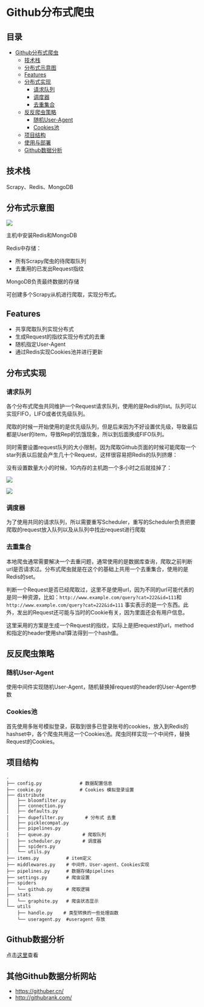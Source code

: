 # Github分布式爬虫

## 目录

   * [Github分布式爬虫](#github分布式爬虫)
      * [技术栈](#技术栈)
      * [分布式示意图](#分布式示意图)
      * [Features](#features)
      * [分布式实现](#分布式实现)
         * [请求队列](#请求队列)
         * [调度器](#调度器)
         * [去重集合](#去重集合)
      * [反反爬虫策略](#反反爬虫策略)
         * [随机User-Agent](#随机user-agent)
         * [Cookies池](#cookies池)
      * [项目结构](#项目结构)
      * [使用与部署](#使用与部署)
      * [Github数据分析](#github数据分析)

## 技术栈
Scrapy、Redis、MongoDB

## 分布式示意图

![](https://data2.liuin.cn/2018-03-25-15219437958574.jpg)

主机中安装Redis和MongoDB

Redis中存储：
* 所有Scrapy爬虫的待爬取队列
* 去重用的已发出Request指纹

MongoDB负责最终数据的存储

可创建多个Scrapy从机进行爬取，实现分布式。

## Features
* 共享爬取队列实现分布式
* 生成Request的指纹实现分布式的去重
* 随机指定User-Agent
* 通过Redis实现Cookies池并进行更新

## 分布式实现

### 请求队列

各个分布式爬虫共同维护一个Request请求队列，使用的是Redis的list。队列可以实现FIFO，LIFO或者优先级队列。

爬取的时候一开始使用的是优先级队列，但是后来因为不好设置优先级，导致最后都是User的item，导致Rep的饥饿现象，所以到后面换成FIFO队列。

同时需要设置request队列的大小限制，因为爬取Github页面的时候可能爬取一个star列表以后就会产生几十个Request，这样很容易把Redis的队列挤爆：

没有设置数量大小的时候，1G内存的主机跑一个多小时之后就挂掉了：

![](https://data2.liuin.cn/2018-03-21-15215617499559.jpg)

![](https://data2.liuin.cn/2018-03-20-15215615819339.jpg)

### 调度器

为了使用共同的请求队列，所以需要重写Scheduler，重写的Scheduler负责把要爬取的request放入队列以及从队列中找出request进行爬取

### 去重集合

本地爬虫通常需要解决一个去重问题，通常使用的是数据库查询，爬取之前判断url是否请求过。分布式爬虫就是在这个的基础上共用一个去重集合，使用的是Redis的set。

判断一个Request是否已经爬取过，这里不是使用url，因为不同的url可能代表的是同一种资源，比如：`http://www.example.com/query?cat=222&id=111`和`http://www.example.com/query?cat=222&id=111` 事实表示的是一个东西。此外，发出的Request还可能与当时的Cookie有关，因为里面还会有用户信息。

这里采用的方案是生成一个Request的指纹，实际上是把request的url，method和指定的header使用sha1算法得到一个hash值。

## 反反爬虫策略

### 随机User-Agent

使用中间件实现随机User-Agent，随机替换掉request的header的User-Agent参数

### Cookies池

首先使用多账号模拟登录，获取到很多已登录账号的cookies，放入到Redis的hashset中，各个爬虫共用这一个Cookies池。爬虫同样实现一个中间件，替换Request的Cookies。

## 项目结构
```
.
├── config.py              # 数据配置信息
├── cookie.py              # Cookies 模拟登录设置
├── distribute
│   ├── bloomfilter.py
│   ├── connection.py
│   ├── defaults.py
│   ├── dupefilter.py        # 分布式 去重
│   ├── picklecompat.py
│   ├── pipelines.py
│   ├── queue.py            # 爬取队列
│   ├── scheduler.py        # 调度器
│   ├── spiders.py
│   └── utils.py
├── items.py          # item定义
├── middlewares.py    # 中间件，User-agent、Cookies实现
├── pipelines.py      # 数据存储pipelines
├── settings.py       # 爬虫设置
├── spiders
│   └── github.py     # 爬取逻辑
├── stats
│   └── graphite.py   # 爬虫状态显示
└── utils
    ├── handle.py    # 类型转换的一些处理函数
    └── useragent.py  #useragent 存放
```

## Github数据分析

点击[这里](./analysis/Analysis.md)查看

## 其他Github数据分析网站
* https://githuber.cn/
* http://githubrank.com/



